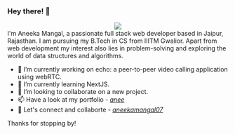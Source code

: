  ### Hey there! 👋
<div id="header" align="center">
  <img src="https://www.google.com/url?sa=i&url=https%3A%2F%2Fgithub.com%2Fjupassamani%2Fjupassamani&psig=AOvVaw2jpiWYGX7jEanf2h2P747f&ust=1693081425972000&source=images&cd=vfe&opi=89978449&ved=0CBAQjRxqFwoTCICKk_nR-IADFQAAAAAdAAAAABAE" />
</div>
I'm Aneeka Mangal, a passionate full stack web developer based in Jaipur, Rajasthan. I am pursuing my B.Tech in CS from IIITM Gwalior. Apart from web development my interest also lies in problem-solving and exploring the world of data structures and algorithms.

- 🔭 I’m currently working on echo: a peer-to-peer video calling application using webRTC.
- 🌱 I’m currently learning NextJS.
- 👯 I’m looking to collaborate on a new project.
- 📫 Have a look at my portfolio - *[anee](https://anee.vercel.app/)*
- 🙌 Let's connect and collaborte - *[aneekamangal07](https://www.linkedin.com/in/aneeka-mangal-740774232/)*

Thanks for stopping by!
